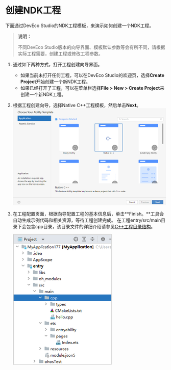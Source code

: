 # 创建NDK工程


下面通过DevEco Studio的NDK工程模板，来演示如何创建一个NDK工程。


>  **说明：**
> 
> 不同DevEco Studio版本的向导界面、模板默认参数等会有所不同，请根据实际工程需要，创建工程或修改工程参数。


1. 通过如下两种方式，打开工程创建向导界面。
   - 如果当前未打开任何工程，可以在DevEco Studio的欢迎页，选择**Create Project**开始创建一个新NDK工程。
   - 如果已经打开了工程，可以在菜单栏选择**File &gt; New &gt; Create Project**来创建一个新NDK工程。

2. 根据工程创建向导，选择Native C++工程模板，然后单击**Next**。
   ![zh-cn_image_0000001782486161](figures/zh-cn_image_0000001782486161.png)

3. 在工程配置页面，根据向导配置工程的基本信息后，单击**Finish。**工具会自动生成示例代码和相关资源，等待工程创建完成。
   在工程entry/src/main目录下会包含cpp目录，该目录文件的详细介绍请参见<!--RP1-->[C++工程目录结构](https://developer.harmonyos.com/cn/docs/documentation/doc-guides-V3/project_overview-0000001053822398-V3#section3732132312179)<!--RP1End-->。

   ![oh-menu](figures/oh-menu.PNG)
